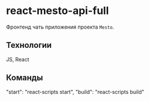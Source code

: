 # react-mesto-api-full
Фронтенд чать приложения проекта `Mesto`.

## Технологии
JS, React 


## Команды 
"start": "react-scripts start",
"build": "react-scripts build"


